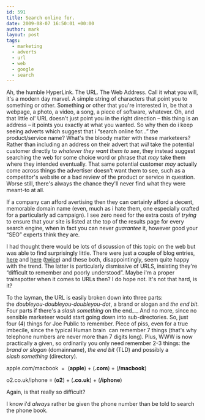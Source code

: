 ```yaml
---
id: 591
title: Search online for.
date: 2009-08-07 16:50:01 +00:00
author: mark
layout: post
tags:
  - marketing
  - adverts
  - url
  - web
  - google
  - search
---
```

Ah, the humble HyperLink. The URL. The Web Address. Call it what you will, it's a modern day marvel. A simple string of characters that point you to something or other. Something or other that you're interested in, be that a webpage, a photo, a video, a song, a piece of software, whatever. Oh, and that little ol' URL doesn't just point you in the right direction &#8211; this thing is an address &#8211; it points you exactly at what you wanted. So why then do i keep seeing adverts which suggest that i &#8220;search online for&#8230;&#8221; the product/service name? What's the bloody matter with these marketeers? Rather than including an address on their advert that _will_ take the potential customer directly to _whatever they want them to see_, they instead suggest searching the web for some choice word or phrase that _may_ take them where they intended eventually. That same potential customer _may_ actually come across things the advertiser doesn't want them to see, such as a competitor's website or a bad review of the product or service in question. Worse still, there's always the chance they'll never find what they were meant-to at all.

If a company can afford avertising then they can certainly afford a decent, memorable domain name (even, much as i hate them, one especially crafted for a particularly ad campaign). I see zero need for the extra costs of _trying_ to ensure that your site is listed at the top of the results page for every search engine, when in fact you can never _guarantee_ it, however good your &#8220;SEO&#8221; experts think they are.

I had thought there would be lots of discussion of this topic on the web but was able to find surprisingly little. There were just a couple of blog entries, [here](http://www.fabricoffolly.com/2009/05/search-online-for-return-of-keywords-in.html) and [here](http://tamlyn.org/2008/08/search-terms-instead-of-urls/) ([twice](http://tamlyn.org/2009/01/more-search-terms-instead-of-urls/)) and these both, disappointingly, seem quite happy with the trend. The latter is particularly dismissive of URLS, insisting they're &#8220;difficult to remember and poorly understood&#8221;. Maybe i'm a proper trainspotter when it comes to URLs then? I do hope not. It's not that hard, is it?

To the layman, the URL is easily broken down into three parts: the _doubleyou-doubleyou-doubleyou-dot_, a brand or slogan and _the end bit_. Four parts if there's a _slash something_ on the end_._ And no more, since no sensible marketeer would start going down into sub-directories. So, just four (4) things for Joe Public to remember. Piece of piss, even for a true imbecile, since the typical Human brain  can remember 7 things (that's why telephone numbers are never more than 7 digits long). Plus, WWW is now practically a given, so ordinarily you only need remember 2-3 things: the _brand or slogan_ (domainname), _the end bit_ (TLD) and possibly a _slash something_ (directory).

apple.com/macbook  =  (**apple**) + (**.com**) + (**/macbook**)

o2.co.uk/iphone = (**o2**) + (**.co.uk**) + (**/iphone**)

Again, is that really so difficult?

I know i'd _always_ rather be given the phone number than be told to search the phone book.

